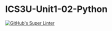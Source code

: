 # ICS3U-Unit1-02-Python

[![GitHub's Super Linter](https://github.com/shahdel/ICS3U-Unit1-02-Python/workflows/GitHub's%20Super%20Linter/badge.svg)](https://github.com/shahdel/ICS3U-Unit1-02-Python/actions)
